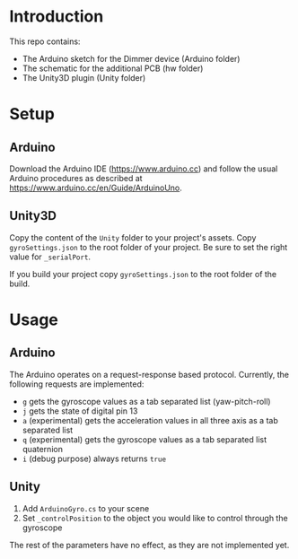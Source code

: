 # Introduction

This repo contains:

* The Arduino sketch for the Dimmer device (Arduino folder)
* The schematic for the additional PCB (hw folder)
* The Unity3D plugin (Unity folder)

# Setup

## Arduino

Download the Arduino IDE (https://www.arduino.cc) and follow the usual Arduino
procedures as described at https://www.arduino.cc/en/Guide/ArduinoUno.

## Unity3D

Copy the content of the `Unity` folder to your project's assets. Copy
`gyroSettings.json` to the root folder of your project. Be sure to set the
right value for `_serialPort`.

If you build your project copy `gyroSettings.json` to the root folder of the build.

# Usage

## Arduino

The Arduino operates on a request-response based protocol. Currently, the
following requests are implemented:
* `g` gets the gyroscope values as a tab separated list (yaw-pitch-roll)
* `j` gets the state of digital pin 13
* `a` (experimental) gets the acceleration values in all three axis as a tab separated list
* `q` (experimental) gets the gyroscope values as a tab separated list quaternion
* `i` (debug purpose) always returns `true`

## Unity

1. Add `ArduinoGyro.cs` to your scene
1. Set `_controlPosition` to the object you would like to control through the
   gyroscope

The rest of the parameters have no effect, as they are not implemented yet.
